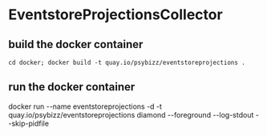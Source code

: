# EventstoreProjectionsCollector


## build the docker container

```
cd docker; docker build -t quay.io/psybizz/eventstoreprojections .
```

## run the docker container

docker run --name eventstoreprojections  -d  -t quay.io/psybizz/eventstoreprojections diamond --foreground  --log-stdout --skip-pidfile